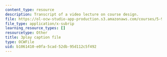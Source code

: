 ```yaml
---
content_type: resource
description: Transcript of a video lecture on course design.
file: https://ol-ocw-studio-app-production.s3.amazonaws.com/courses/5-95j-teaching-college-level-science-and-engineering-spring-2009/b1061410e0fa5cad52db95d112c5f492_V-eWuHXZGnw.srt
file_type: application/x-subrip
learning_resource_types: []
resourcetype: Other
title: 3play caption file
type: OCWFile
uid: b1061410-e0fa-5cad-52db-95d112c5f492
---
```

